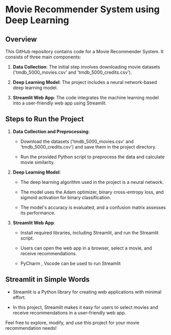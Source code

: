 # Movie Recommender System using Deep Learning

## Overview

This GitHub repository contains code for a Movie Recommender System.  It consists of three main components:

1. **Data Collection**: The initial step involves downloading movie datasets ('tmdb_5000_movies.csv' and 'tmdb_5000_credits.csv'). 

2. **Deep Learning Model**: The project includes a neural network-based deep learning model. 

3. **Streamlit Web App**: The code integrates the machine learning model into a user-friendly web app using Streamlit.

## Steps to Run the Project

1. **Data Collection and Preprocessing**:

   - Download the datasets ('tmdb_5000_movies.csv' and 'tmdb_5000_credits.csv') and save them in the project directory.

   - Run the provided Python script to preprocess the data and calculate movie similarity.

2. **Deep Learning Model**:

   - The deep learning algorithm used in the project is a neural network.
  
   - The model uses the Adam optimizer, binary cross-entropy loss, and sigmoid activation for binary classification.
  
   - The model's accuracy is evaluated, and a confusion matrix assesses its performance.
  
3. **Streamlit Web App**:

   - Install required libraries, including Streamlit, and run the Streamlit script.

   - Users can open the web app in a browser, select a movie, and receive recommendations.
  
   - PyCharm , Vscode can be used to run Streamlit

## Streamlit in Simple Words

- Streamlit is a Python library for creating web applications with minimal effort.

- In this project, Streamlit makes it easy for users to select movies and receive recommendations in a user-friendly web app.

Feel free to explore, modify, and use this project for your movie recommendation needs!



